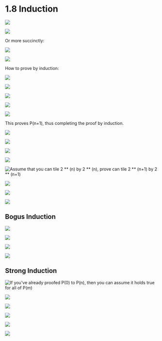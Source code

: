 # 1.8 Induction

![](<../../../.gitbook/assets/image (129).png>)

![](<../../../.gitbook/assets/image (130).png>)

Or more succinctly:

![](<../../../.gitbook/assets/image (131).png>)

![](<../../../.gitbook/assets/image (132).png>)

How to prove by induction:&#x20;

![](<../../../.gitbook/assets/image (133).png>)

![](<../../../.gitbook/assets/image (134).png>)

![](<../../../.gitbook/assets/image (135).png>)

![](<../../../.gitbook/assets/image (136).png>)

![](<../../../.gitbook/assets/image (137).png>)

This proves P(n+1), thus completing the proof by induction.

![](<../../../.gitbook/assets/image (138).png>)

![](<../../../.gitbook/assets/image (139).png>)

![](<../../../.gitbook/assets/image (140).png>)

![](<../../../.gitbook/assets/image (141).png>)

![Assume that you can tile 2 \*\* (n) by 2 \*\* (n), prove can tile 2 \*\* (n+1) by 2 \*\* (n+1) ](<../../../.gitbook/assets/image (142).png>)

![](<../../../.gitbook/assets/image (143).png>)

![](<../../../.gitbook/assets/image (144).png>)

![](<../../../.gitbook/assets/image (145).png>)

## Bogus Induction

![](<../../../.gitbook/assets/image (147).png>)

![](<../../../.gitbook/assets/image (148).png>)

![](<../../../.gitbook/assets/image (149).png>)

![](<../../../.gitbook/assets/image (150).png>)

## Strong Induction

![If you've already proofed P(0) to P(n), then you can assume it holds true for all of P(m)](<../../../.gitbook/assets/image (151).png>)

&#x20;

![](<../../../.gitbook/assets/image (152).png>)

![](<../../../.gitbook/assets/image (153).png>)

![](<../../../.gitbook/assets/image (154).png>)

&#x20;&#x20;

![](<../../../.gitbook/assets/image (155).png>)

![](<../../../.gitbook/assets/image (156).png>)





